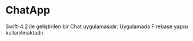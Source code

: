 # ChatApp
Swift-4.2 ile geliştirilen bir Chat uygulamasıdır. Uygulamada Firebase yapısı kullanılmaktadır.
